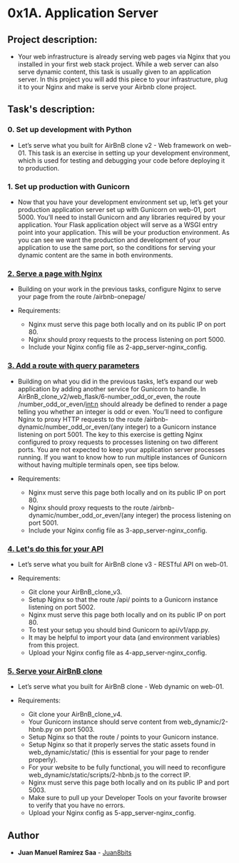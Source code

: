 # 0x1A. Application Server


## Project description:
* Your web infrastructure is already serving web pages via Nginx that you installed in your first web stack project. While a web server can also serve dynamic content, this task is usually given to an application server. In this project you will add this piece to your infrastructure, plug it to your Nginx and make is serve your Airbnb clone project.

## Task's description:

### 0. Set up development with Python
* Let’s serve what you built for AirBnB clone v2 - Web framework on web-01. This task is an exercise in setting up your development environment, which is used for testing and debugging your code before deploying it to production.

### 1. Set up production with Gunicorn
* Now that you have your development environment set up, let’s get your production application server set up with Gunicorn on web-01, port 5000. You’ll need to install Gunicorn and any libraries required by your application. Your Flask application object will serve as a WSGI entry point into your application. This will be your production environment. As you can see we want the production and development of your application to use the same port, so the conditions for serving your dynamic content are the same in both environments.

### [2. Serve a page with Nginx](./2-app_server-nginx_config)
* Building on your work in the previous tasks, configure Nginx to serve your page from the route /airbnb-onepage/

* Requirements:

    * Nginx must serve this page both locally and on its public IP on port 80.
    * Nginx should proxy requests to the process listening on port 5000.
    * Include your Nginx config file as 2-app_server-nginx_config.

### [3. Add a route with query parameters](./3-app_server-nginx_config)
* Building on what you did in the previous tasks, let’s expand our web application by adding another service for Gunicorn to handle. In AirBnB_clone_v2/web_flask/6-number_odd_or_even, the route /number_odd_or_even/<int:n> should already be defined to render a page telling you whether an integer is odd or even. You’ll need to configure Nginx to proxy HTTP requests to the route /airbnb-dynamic/number_odd_or_even/(any integer) to a Gunicorn instance listening on port 5001. The key to this exercise is getting Nginx configured to proxy requests to processes listening on two different ports. You are not expected to keep your application server processes running. If you want to know how to run multiple instances of Gunicorn without having multiple terminals open, see tips below.

* Requirements:

    * Nginx must serve this page both locally and on its public IP on port 80.
    * Nginx should proxy requests to the route /airbnb-dynamic/number_odd_or_even/(any integer) the process listening on port 5001.
    * Include your Nginx config file as 3-app_server-nginx_config.

### [4. Let's do this for your API](./4-app_server-nginx_config)
* Let’s serve what you built for AirBnB clone v3 - RESTful API on web-01.

* Requirements:

    * Git clone your AirBnB_clone_v3.
    * Setup Nginx so that the route /api/ points to a Gunicorn instance listening on port 5002.
    * Nginx must serve this page both locally and on its public IP on port 80.
    * To test your setup you should bind Gunicorn to api/v1/app.py.
    * It may be helpful to import your data (and environment variables) from this project.
    * Upload your Nginx config file as 4-app_server-nginx_config.

### [5. Serve your AirBnB clone](./5-app_server-nginx_config)
* Let’s serve what you built for AirBnB clone - Web dynamic on web-01.

* Requirements:
    * Git clone your AirBnB_clone_v4.
    * Your Gunicorn instance should serve content from web_dynamic/2-hbnb.py on port 5003.
    * Setup Nginx so that the route / points to your Gunicorn instance.
    * Setup Nginx so that it properly serves the static assets found in web_dynamic/static/ (this is essential for your page to render properly).
    * For your website to be fully functional, you will need to reconfigure web_dynamic/static/scripts/2-hbnb.js to the correct IP.
    * Nginx must serve this page both locally and on its public IP and port 5003.
    * Make sure to pull up your Developer Tools on your favorite browser to verify that you have no errors.
    * Upload your Nginx config as 5-app_server-nginx_config.

## Author
* **Juan Manuel Ramírez Saa** - [Juan8bits](https://github.com/Juan8bits)

